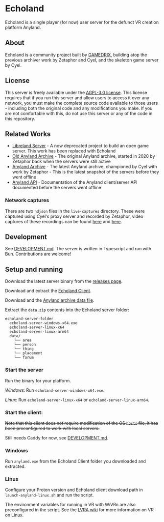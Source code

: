 # Echoland


Echoland is a single player (for now) user server for the defunct VR creation platform Anyland.

## About

Echoland is a community project built by [GAMEDRIX](https://github.com/slimyburp-gamedrix), building atop the previous archiver work by Zetaphor and Cyel, and the skeleton game server by Cyel.

## License

This server is freely available under the [AGPL-3.0 license](https://www.gnu.org/licenses/agpl-3.0.en.html). This license requires that if you run this server and allow users to access it over any network, you must make the complete source code available to those users - including both the original code and any modifications you make. If you are not comfortable with this, do not use this server or any of the code in this repository.

## Related Works

* [Libreland Server](https://github.com/LibrelandCommunity/libreland-server) - A now deprecated project to build an open game server. This work has been replaced with Echoland
* [Old Anyland Archive](https://github.com/Zetaphor/anyland-archive) - The original Anyland archive, started in 2020 by Zetaphor back when the servers were still active
* [Anyland Archive](https://github.com/theneolanders/anyland-archive) - The latest Anyland archive, championed by Cyel with work by Zetaphor - This is the latest snapshot of the servers before they
went offline
* [Anyland API](https://github.com/Zetaphor/anyland-api) - Documentation of the Anyland client/server API documented before the servers went offline

### Network captures
There are two `ndjson` files in the `live-captures` directory. These were captured using Cyel's proxy server and recorded by Zetaphor, video captures of these recordings can be found [here](https://www.youtube.com/watch?v=DBnECgRMnCk) and [here](https://www.youtube.com/watch?v=sSOBRFApolk).

## Development

See [DEVELOPMENT.md](DEVELOPMENT.md). The server is written in Typescript and run with Bun. Contributions are welcome!

## Setup and running

Download the latest server binary from the [releases page](https://github.com/Echoland-AL/echoland/releases/latest).

Download and extract the [Echoland Client](https://github.com/Echoland-AL/echoland/releases/tag/echoland-client).

Download and the [Anyland archive data file](https://github.com/Echoland-AL/echoland/releases/tag/archive-data).

Extract the `data.zip` contents into the Echoland server folder:

```
echoland-server-folder
  echoland-server-windows-x64.exe
  echoland-server-linux-x64
  echoland-server-linux-arm64
  data/
    └── area
    └── person
    └── thing
    └── placement
    └── forum
```

### Start the server

Run the binary for your platform.

*Windows*: Run `echoland-server-windows-x64.exe`.

*Linux*: Run `echoland-server-linux-x64` or `echoland-server-linux-arm64`.

### Start the client:

~~Note that this client does not require modification of the OS `hosts` file, it has been preconfigured to work with local servers.~~

Still needs Caddy for now, see [DEVELOPMENT.md](DEVELOPMENT.md).

### Windows

Run `anyland.exe` from the Echoland Client folder you downloaded and extracted.

### Linux

Configure your Proton version and Echoland client download path in `launch-anyland-linux.sh` and run the script.

The environment variables for running in VR with WiVRn are also preconfigured in the script. See the [LVRA wiki](https://lvra.gitlab.io) for more information on VR on Linux.